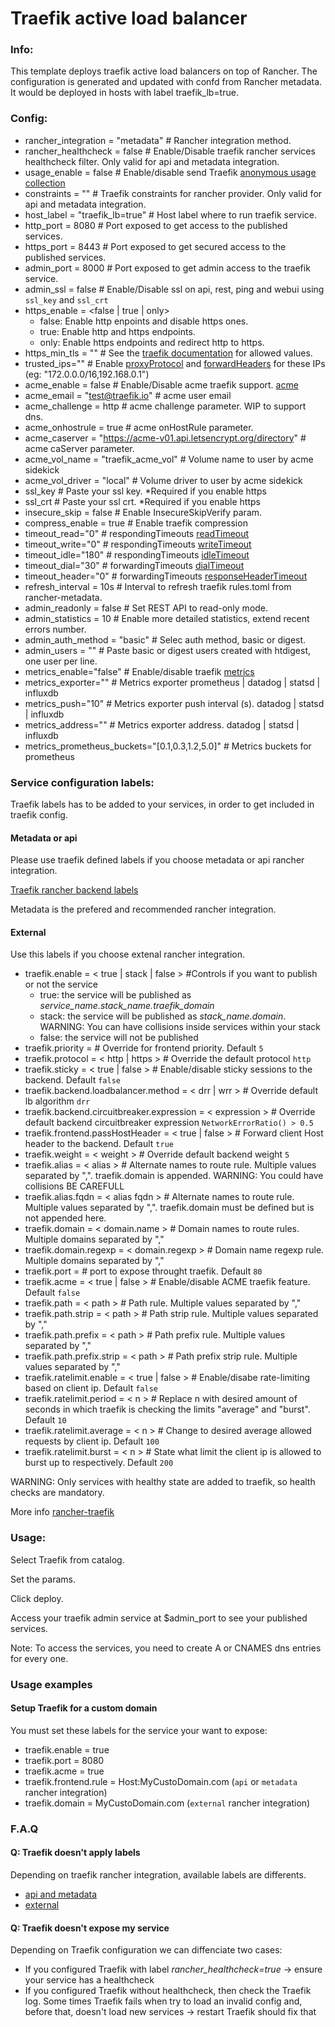 # Traefik active load balancer

### Info:

 This template deploys traefik active load balancers on top of Rancher. The configuration is generated and updated with confd from Rancher metadata.
 It would be deployed in hosts with label traefik_lb=true.

### Config:

- rancher_integration = "metadata" # Rancher integration method.
- rancher_healthcheck = false   # Enable/Disable traefik rancher services healthcheck filter. Only valid for api and metadata integration.
- usage_enable = false              # Enable/disable send Traefik [anonymous usage collection](https://docs.traefik.io/basics/#collected-data) 
- constraints = ""  # Traefik constraints for rancher provider. Only valid for api and metadata integration.
- host_label = "traefik_lb=true" # Host label where to run traefik service.
- http_port = 8080  # Port exposed to get access to the published services.
- https_port = 8443  # Port exposed to get secured access to the published services. 
- admin_port = 8000  # Port exposed to get admin access to the traefik service.
- admin_ssl = false  # Enable/Disable ssl on api, rest, ping and webui using  `ssl_key` and `ssl_crt` 
- https_enable = <false | true | only>
  - false: Enable http enpoints and disable https ones.
  - true: Enable http and https endpoints.
  - only: Enable https endpoints and redirect http to https.
- https_min_tls = "" # See the [traefik documentation](https://docs.traefik.io/configuration/entrypoints/#specify-minimum-tls-version) for allowed values.
- trusted_ips=""                      # Enable [proxyProtocol](https://docs.traefik.io/configuration/entrypoints/#proxyprotocol) and [forwardHeaders](https://docs.traefik.io/configuration/entrypoints/#forwarded-header) for these IPs (eg: "172.0.0.0/16,192.168.0.1")
- acme_enable = false               # Enable/Disable acme traefik support. [acme](https://docs.traefik.io/configuration/acme/)
- acme_email = "test@traefik.io"    # acme user email
- acme_challenge = http             # acme challenge parameter. WIP to support dns.
- acme_onhostrule = true            # acme onHostRule parameter.
- acme_caserver = "https://acme-v01.api.letsencrypt.org/directory"          # acme caServer parameter.
- acme_vol_name = "traefik_acme_vol"    # Volume name to user by acme sidekick
- acme_vol_driver = "local"   # Volume driver to user by acme sidekick
- ssl_key # Paste your ssl key. *Required if you enable https
- ssl_crt # Paste your ssl crt. *Required if you enable https
- insecure_skip = false # Enable InsecureSkipVerify param.
- compress_enable = true    # Enable traefik compression
- timeout_read="0"          # respondingTimeouts [readTimeout](https://docs.traefik.io/configuration/commons/#responding-timeouts)
- timeout_write="0"         # respondingTimeouts [writeTimeout](https://docs.traefik.io/configuration/commons/#responding-timeouts)
- timeout_idle="180"        # respondingTimeouts [idleTimeout](https://docs.traefik.io/configuration/commons/#responding-timeouts)
- timeout_dial="30"         # forwardingTimeouts [dialTimeout](https://docs.traefik.io/configuration/commons/#forwarding-timeouts)
- timeout_header="0"        # forwardingTimeouts [responseHeaderTimeout](https://docs.traefik.io/configuration/commons/#forwarding-timeouts)
- refresh_interval = 10s  # Interval to refresh traefik rules.toml from rancher-metadata.
- admin_readonly = false # Set REST API to read-only mode.
- admin_statistics = 10 # Enable more detailed statistics, extend recent errors number.
- admin_auth_method = "basic" # Selec auth method, basic or digest.
- admin_users = "" # Paste basic or digest users created with htdigest, one user per line.
- metrics_enable="false"        # Enable/disable traefik [metrics](https://docs.traefik.io/configuration/metrics/)  
- metrics_exporter=""           # Metrics exporter prometheus | datadog | statsd | influxdb 
- metrics_push="10"             # Metrics exporter push interval (s). datadog | statsd | influxdb
- metrics_address=""            # Metrics exporter address. datadog | statsd | influxdb 
- metrics_prometheus_buckets="[0.1,0.3,1.2,5.0]"  # Metrics buckets for prometheus
    
### Service configuration labels:

Traefik labels has to be added to your services, in order to get included in traefik config.

#### Metadata or api

Please use traefik defined labels if you choose metadata or api rancher integration. 

[Traefik rancher backend labels][traefik rancher backend]

Metadata is the prefered and recommended rancher integration.

#### External

Use this labels if you choose extenal rancher integration.

- traefik.enable = < true | stack | false > #Controls if you want to publish or not the service
  - true: the service will be published as *service_name.stack_name.traefik_domain*
  - stack: the service will be published as *stack_name.domain*. WARNING: You can have collisions inside services within your stack
  - false: the service will not be published
- traefik.priority = <priority>             # Override for frontend priority. Default `5`
- traefik.protocol = < http | https >       # Override the default protocol `http`
- traefik.sticky = < true | false   >       # Enable/disable sticky sessions to the backend. Default `false`
- traefik.backend.loadbalancer.method = < drr | wrr > # Override default lb algorithm `drr`
- traefik.backend.circuitbreaker.expression = < expression > # Override default backend circuitbreaker expression `NetworkErrorRatio() > 0.5`
- traefik.frontend.passHostHeader = < true | false > # Forward client Host header to the backend. Default `true`
- traefik.weight = < weight >               # Override default backend weight `5`
- traefik.alias = < alias >                 # Alternate names to route rule. Multiple values separated by ",". traefik.domain is appended. WARNING: You could have collisions BE CAREFULL
- traefik.alias.fqdn = < alias fqdn >                   # Alternate names to route rule. Multiple values separated by ",". traefik.domain must be defined but is not appended here.
- traefik.domain = < domain.name >          # Domain names to route rules. Multiple domains separated by ","
- traefik.domain.regexp = < domain.regexp > # Domain name regexp rule. Multiple domains separated by ","
- traefik.port = <port>                     # port to expose throught traefik. Default `80`
- traefik.acme = < true | false >           # Enable/disable ACME traefik feature. Default `false`
- traefik.path = < path >                   # Path rule. Multiple values separated by ","
- traefik.path.strip = < path >             # Path strip rule. Multiple values separated by ","
- traefik.path.prefix = < path >            # Path prefix rule. Multiple values separated by ","
- traefik.path.prefix.strip = < path >      # Path prefix strip rule. Multiple values separated by ","
- traefik.ratelimit.enable = < true | false >   # Enable/disabe rate-limiting based on client ip. Default `false`
- traefik.ratelimit.period = < n >          # Replace n with desired amount of seconds in which traefik is checking the limits "average" and "burst". Default `10`
- traefik.ratelimit.average = < n >         # Change to desired average allowed requests by client ip. Default `100`
- traefik.ratelimit.burst = < n >           # State what limit the client ip is allowed to burst up to respectively. Default `200`

WARNING: Only services with healthy state are added to traefik, so health checks are mandatory.

More info [rancher-traefik][rancher-traefik]

### Usage:

 Select Traefik from catalog.

 Set the params.

 Click deploy.

 Access your traefik admin service at $admin_port to see your published services.

Note: To access the services, you need to create A or CNAMES dns entries for every one.

### Usage examples

#### Setup Traefik for a custom domain

You must set these labels for the service your want to expose:
- traefik.enable = true
- traefik.port = 8080
- traefik.acme = true
- traefik.frontend.rule = Host:MyCustoDomain.com (`api` or `metadata` rancher integration)
- traefik.domain = MyCustoDomain.com (`external` rancher integration)

### F.A.Q

#### Q: Traefik doesn't apply labels

Depending on traefik rancher integration, available labels are differents.
- [api and metadata][traefik rancher backend]
- [external][rancher-traefik]

#### Q: Traefik doesn't expose my service

Depending on Traefik configuration we can diffenciate two cases:
- If you configured Traefik with label *rancher_healthcheck=true* -> ensure your service has a healthcheck
- If you configured Traefik without healthcheck, then check the Traefik log. Some times Traefik fails when try to load an invalid config and, before that, doesn't load new services -> restart Traefik should fix that

[traefik rancher backend]: https://docs.traefik.io/configuration/backends/rancher/#labels-overriding-default-behaviour
[rancher-traefik]: https://github.com/rawmind0/rancher-traefik
